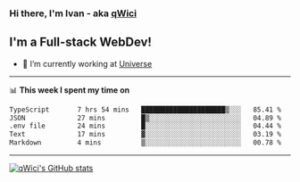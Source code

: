 ### Hi there, I'm Ivan - aka [qWici][website]

## I'm a Full-stack WebDev!
- 🔭 I’m currently working at [Universe][universe]

---

📊 **This week I spent my time on**
<!--START_SECTION:waka-->

```txt
TypeScript       7 hrs 54 mins   █████████████████████▒░░░   85.41 %
JSON             27 mins         █▒░░░░░░░░░░░░░░░░░░░░░░░   04.89 %
.env file        24 mins         █░░░░░░░░░░░░░░░░░░░░░░░░   04.44 %
Text             17 mins         ▓░░░░░░░░░░░░░░░░░░░░░░░░   03.19 %
Markdown         4 mins          ▒░░░░░░░░░░░░░░░░░░░░░░░░   00.78 %
```

<!--END_SECTION:waka-->

---

[![qWici's GitHub stats](https://github-readme-stats.vercel.app/api?username=qWici)](https://github.com/qWici/github-readme-stats)

[website]: https://devkucher.com
[twitter]: https://twitter.com/KucherDev
[linkedin]: https://www.linkedin.com/in/ivankucher
[universe]: https://universeapps.limited
